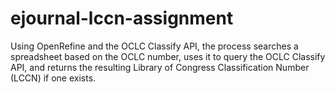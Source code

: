 # ejournal-lccn-assignment
Using OpenRefine and the OCLC Classify API, the process searches a spreadsheet based on the OCLC number, uses it to query the OCLC Classify API, and returns the resulting Library of Congress Classification Number (LCCN) if one exists.
